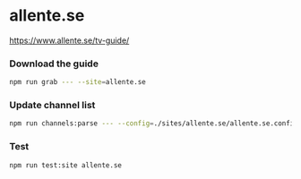 # allente.se

https://www.allente.se/tv-guide/

### Download the guide

```sh
npm run grab --- --site=allente.se
```

### Update channel list

```sh
npm run channels:parse --- --config=./sites/allente.se/allente.se.config.js --output=./sites/allente.se/allente.se.channels.xml
```

### Test

```sh
npm run test:site allente.se
```
